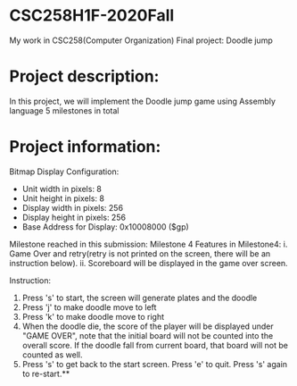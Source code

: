 # CSC258H1F-2020Fall
My work in CSC258(Computer Organization)
Final project: Doodle jump
# Project description: 
In this project, we will implement the Doodle jump game using Assembly language
5 milestones in total
# Project information:
Bitmap Display Configuration:
- Unit width in pixels: 8
- Unit height in pixels: 8
- Display width in pixels: 256
- Display height in pixels: 256
- Base Address for Display: 0x10008000 ($gp)

Milestone reached in this submission: Milestone 4
Features in Milestone4:
i. Game Over and retry(retry is not printed on the screen,
   there will be an instruction below).
ii. Scoreboard will be displayed in the game over screen.

Instruction:
1. Press 's' to start, the screen will generate plates and the doodle
2. Press 'j' to make doodle move to left
3. Press 'k' to make doodle move to right
4. When the doodle die, the score of the player will be displayed
   under "GAME OVER", note that the initial board will not be counted
   into the overall score. If the doodle fall from current board,
   that board will not be counted as well.
5. Press 's' to get back to the start screen. 
   Press 'e' to quit.
   Press 's' again to re-start.**
